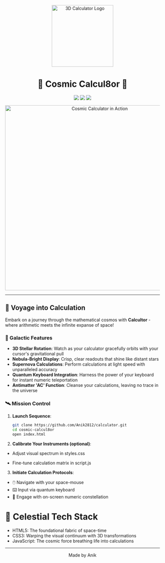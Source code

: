 <div align="center">
  <img src="https://github.com/user-attachments/assets/7abddb8b-80c6-4c01-862f-7067617fbe30" alt="3D Calculator Logo" width="200"/>

  # 🌌 Cosmic Calcul8or 🚀

  <p align="center">
    <img src="https://img.shields.io/badge/Dimension-3D-ff69b4">
    <img src="https://img.shields.io/badge/Arithmetic-Stellar-brightgreen">
    <img src="https://img.shields.io/badge/Interface-Gravity_Defying-blueviolet">
  </p>

  <img src="cosmic-calculator-demo.gif" alt="Cosmic Calculator in Action" width="600"/>
</div>

---

## 🌠 Voyage into Calculation

Embark on a journey through the mathematical cosmos with **Calcultor** - where arithmetic meets the infinite expanse of space!

### 🚀 Galactic Features

- **3D Stellar Rotation**: Watch as your calculator gracefully orbits with your cursor's gravitational pull
- **Nebula-Bright Display**: Crisp, clear readouts that shine like distant stars
- **Supernova Calculations**: Perform calculations at light speed with unparalleled accuracy
- **Quantum Keyboard Integration**: Harness the power of your keyboard for instant numeric teleportation
- **Antimatter 'AC' Function**: Cleanse your calculations, leaving no trace in the universe

### 🛰️ Mission Control

1. **Launch Sequence**:
   ```bash
   git clone https://github.com/Anik2812/calculator.git
   cd cosmic-calcul8or
   open index.html

2. **Calibrate Your Instruments (optional)**:

* Adjust visual spectrum in styles.css

* Fine-tune calculation matrix in script.js


3. **Initiate Calculation Protocols**:

* 🖱️ Navigate with your space-mouse
* ⌨️ Input via quantum keyboard
* 🔢 Engage with on-screen numeric constellation


# 🌌 Celestial Tech Stack

* HTML5: The foundational fabric of space-time
* CSS3: Warping the visual continuum with 3D transformations
* JavaScript: The cosmic force breathing life into calculations

---
<div align="center">
  Made by Anik
</div>

